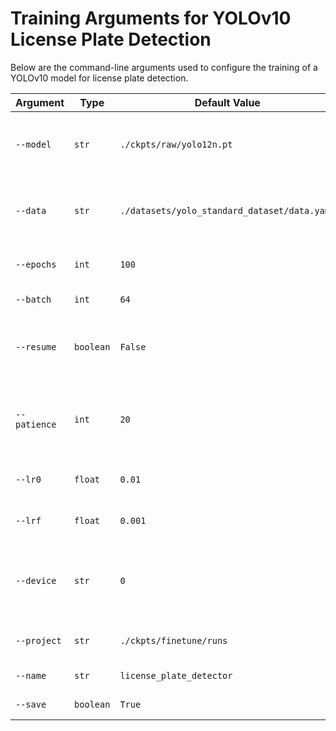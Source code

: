 # Training Arguments for YOLOv10 License Plate Detection

Below are the command-line arguments used to configure the training of a YOLOv10 model for license plate detection.

| Argument       | Type       | Default Value                              | Description                                                                 |
|----------------|------------|--------------------------------------------|-----------------------------------------------------------------------------|
| `--model`      | `str`      | `./ckpts/raw/yolo12n.pt`                   | Path to the model file or model name (e.g., "yolo12n.pt").                   |
| `--data`       | `str`      | `./datasets/yolo_standard_dataset/data.yaml`| Path to the dataset YAML file specifying the dataset configuration.          |
| `--epochs`     | `int`      | `100`                                      | Number of training epochs.                                                  |
| `--batch`      | `int`      | `64`                                       | Batch size for training.                                                    |
| `--resume`     | `boolean`  | `False`                                    | Resume training from the last checkpoint if set.                             |
| `--patience`   | `int`      | `20`                                       | Number of epochs to wait for improvement before early stopping.              |
| `--lr0`        | `float`    | `0.01`                                     | Initial learning rate for training.                                          |
| `--lrf`        | `float`    | `0.001`                                    | Final learning rate for training.                                           |
| `--device`     | `str`      | `0`                                        | Device to train on (e.g., `0` for GPU, `[0,1]` for multiple GPUs, or `cpu`). |
| `--project`    | `str`      | `./ckpts/finetune/runs`                    | Directory to save training results.                                          |
| `--name`       | `str`      | `license_plate_detector`                   | Name of the training run.                                                   |
| `--save`       | `boolean`  | `True`                                     | Save training results if set.                                                |